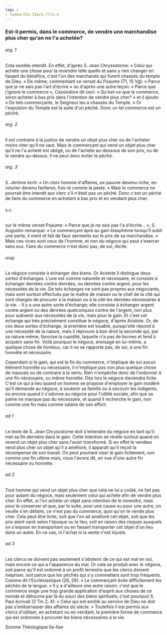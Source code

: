 ```yaml
---
tags : 
- Summa/IIa-IIæ/q.77/a.4
---
```


### Est-il permis, dans le commerce, de vendre une marchandise plus cher qu'on ne l'a achetée?

###### arg. 1
Cela semble interdit. En effet, d'après S. Jean Chrysostome: « Celui qui achète une chose pour la revendre telle quelle et sans y rien changer en faisant du bénéfice, c'est l'un des marchands qui furent chassés du temple de Dieu. » De même, commentant ce verset du Psaume (71, 15 Vg): « Parce que je ne sais pas l'art d'écrire » ou d'après une autre leçon: « Parce que j'ignore le commerce », Cassiodore dit ceci: « Qu'est-ce que le commerce, sinon acheter à bas prix dans l'intention de vendre plus cher? » et il ajoute: « De tels commerçants, le Seigneur les a chassés du Temple. » Or l'expulsion du Temple est la suite d'un péché. Donc un tel commerce est un péché. 

###### arg. 2
Il est contraire à la justice de vendre un objet plus cher ou de l'acheter moins cher qu'il ne vaut. Mais le commerçant qui vend un objet plus cher qu'il ne l'a acheté est obligé, ou de l'achète au-dessous de son prix, ou de le vendre au-dessus. Il ne peut donc éviter le péché. 

###### arg. 3
S. Jérôme écrit: « Un clerc homme d'affaires, ex-pauvre devenu riche, ex-roturier devenu fanfaron, fuis-le comme la peste. » Mais le commerce ne pourrait être interdit aux clerc s'il n'était pas un péché. Donc c'est un péché de faire du commerce en achetant à bas prix et en vendant plus cher. 

###### s.c.
sur le même verset Psaume: « Parce que je ne sais pas l'a d'écrire... », S. Augustin remarque: « Le commerçant âpre au gain blasphème lorsqu'il subit une perte, il ment et fait de faux serments sur le prix de sa marchandise. » Mais ces vices sont ceux de l'homme, et non du négoce qui peut s'exercer sans eux. Faire du commerce n'est donc pas, de soi, illicite. 

###### resp.
Le négoce consiste à échanger des biens. Or Aristote Il distingue deux sortes d'échanges. L'une est comme naturelle et nécessaire, et consiste à échanger denrées contre denrées, ou denrées contre argent, pour les nécessités de la vie. De tels échanges ne sont pas propres aux négociants, mais sont surtout effectués par le maître de maison ou le chef de la cité qui sont chargés de procurer à la maison ou à la cité les denrées nécessaires à la vie. - Il y a une autre sorte d'échange; elle consiste à échanger argent contre argent ou des denrées quelconques contre de l'argent, non plus pour subvenir aux nécessités de la vie, mais pour le gain. Et c'est cet échange qui très précisément constitue le négoce, d'après Aristote. Or, de ces deux sortes d'échange, la première est louable, puisqu'elle répond à une nécessité de la nature, mais il réprouve à bon droit la seconde qui, par sa nature même, favorise la cupidité, laquelle n'a pas de bornes et tend à acquérir sans fin. Voilà pourquoi le négoce, envisagé en lui-même, a quelque chose de honteux, car il ne se rapporte pas, de soi, à une fin honnête et nécessaire. 

Cependant si le gain, qui est la fin du commerce, n'implique de soi aucun élément honnête ou nécessaire, il n'implique pas non plus quelque chose de mauvais ou de contraire à la vertu. Rien n'empêche donc de l'ordonner à une fin nécessaire, ou même honnête. Dès lors le négoce deviendra licite. C'est ce qui a lieu quand un homme se propose d'employer le gain modéré qu'il demande au négoce, à soutenir sa famille ou à secourir les indigents, ou encore quand il s'adonne au négoce pour l'utilité sociale, afin que sa patrie ne manque pas du nécessaire, et quand il recherche le gain, non comme une fin mais comme salaire de son effort. 

###### ad 1
Le texte de S. Jean Chrysostome doit s'entendre du négoce en tant qu'il met sa fin dernière dans le gain. Cette intention se révèle surtout quand on revend un objet plus cher sans l'avoir transformé. Si en effet le vendeur vend plus cher un objet qu'il a amélioré, il apparaît qu'il reçoit la récompense de son travail. On peut pourtant viser le gain licitement, non comme une fin ultime mais, nous l'avons dit, en vue d'une autre fin nécessaire ou honnête. 

###### ad 2
Tout homme qui vend un objet plus cher que cela ne lui a coûté, ne fait pas pour autant du négoce, mais seulement celui qui achète afin de vendre plus cher. En effet, si l'on achète un objet sans intention de le revendre, mais pour le conserver et que, par la suite, pour une cause ou pour une autre, on veuille s'en défaire, ce n'est pas du commerce, quoi qu'on le vende plus cher. Cela peut être licite, soit que l'on ait amélioré cet objet, soit que les prix aient varié selon l'époque ou le lieu, soit en raison des risques auxquels on s'expose en transportant ou en faisant transporter cet objet d'un lieu dans un autre. En ce cas, ni l'achat ni la vente n'est injuste. 

###### ad 3
Les clercs ne doivent pas seulement s'abstenir de ce qui est mal en soi, mais encore ce qui a l'apparence du mal. Or cela se produit avec le négoce, soit parce qu'il est ordonné à un profit terrestre que les clercs doivent mépriser, soit parce que les péchés qui s'y commettent sont trop fréquents. Comme dit l'Ecclésiastique (26, 29): « Le commerçant évite difficilement les péchés de la langue. » Il y a d'ailleurs une autre raison, c'est que le commerce exige une trop grande application d'esprit aux choses de ce monde et détourne par là du souci des biens spirituels; c'est pourquoi S. Paul écrivait (2 Tm 2, 4): « Celui qui est enrôlé au service de Dieu ne doit pas s'embarrasser des affaires du siècle. » Toutefois il est permis aux clercs d'utiliser, en achetant ou en vendant, la première forme de commerce qui est ordonnée à procurer les biens nécessaires à la vie. 

Somme Théologique IIa-IIae 

